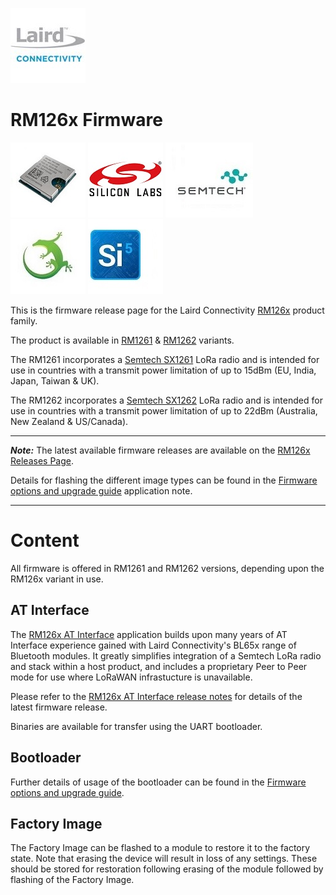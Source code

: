 [![Laird Connectivity](/images/laird_connectivity_logo.jpg)](https://www.lairdconnect.com/)

# RM126x Firmware

[![RM1261 & RM1262](/images/rm126x_render.jpg)](https://www.lairdconnect.com/wireless-modules/lorawan-modules-solutions/rm126x-ultra-low-power-lorawan-a-b-c-module)
[![Silabs](/images/silabs_logo.jpg)](https://www.silabs.com)
[![Semtech](/images/semtech_logo.jpg)](https://www.semtech.com)
[![Gecko SDK](/images/gecko_sdk_logo.jpg)](https://www.silabs.com/developers/gecko-software-development-kit)
[![Simplicity Studio](/images/simplicity_studio_logo.jpg)](https://www.silabs.com/developers/simplicity-studio)

This is the firmware release page for the Laird Connectivity [RM126x][RM126x product brief] product family.

The product is available in [RM1261][RM126x module datasheet] & [RM1262][RM126x module datasheet] variants.

The RM1261 incorporates a [Semtech SX1261][Semtech SX1261 product page] LoRa radio and is intended for use in countries with a transmit power limitation of up to 15dBm (EU, India, Japan, Taiwan & UK).

The RM1262 incorporates a [Semtech SX1262][Semtech SX1262 product page] LoRa radio and is intended for use in countries with a transmit power limitation of up to 22dBm (Australia, New Zealand & US/Canada).

---
**_Note:_** The latest available firmware releases are available on the [RM126x Releases Page].

Details for flashing the different image types can be found in the [Firmware options and upgrade guide] application note.

---

# Content

All firmware is offered in RM1261 and RM1262 versions, depending upon the RM126x variant in use.

## AT Interface

The [RM126x AT Interface][RM126x AT Interface guide] application builds upon many years of AT Interface experience gained with Laird Connectivity's BL65x range of Bluetooth modules. It greatly simplifies integration of a Semtech LoRa radio and stack within a host product, and includes a proprietary Peer to Peer mode for use where LoRaWAN infrastucture is unavailable.

Please refer to the [RM126x AT Interface release notes][RM126x AT Interface release notes] for details of the latest firmware release.

Binaries are available for transfer using the UART bootloader.

## Bootloader

Further details of usage of the bootloader can be found in the [Firmware options and upgrade guide][Firmware options and upgrade guide].

## Factory Image

The Factory Image can be flashed to a module to restore it to the factory state. Note that erasing the device will result in loss of any settings. These should be stored for restoration following erasing of the module followed by flashing of the Factory Image.

[RM126x product brief]: <https://www.lairdconnect.com/documentation/product-brief-rm126x-series>
[RM126x module datasheet]: <https://www.lairdconnect.com/documentation/datasheet-rm126x-lorawan-module>
[RM126x AT Interface guide]: <https://www.lairdconnect.com/documentation/user-guide-rm126x-at-interface-application>
[RM126x AT Interface release notes]: <https://www.lairdconnect.com/documentation/release-notes-rm126x-series>
[RM126x DVK user guide]: <https://www.lairdconnect.com/documentation/user-guide-rm126x-development-kit>
[Native C development guide]: <https://www.lairdconnect.com/documentation/user-guide-lyra-series-c-code-development>
[Firmware options and upgrade guide]: <https://www.lairdconnect.com/documentation/user-guide-firmware-options-and-upgrading-rm126x-series>
[RM126x Releases Page]: <https://github.com/LairdCP/RM126x_Firmware/releases/tag/GA1.2>
[Semtech SX1261 product page]: <https://www.semtech.com/products/wireless-rf/lora-connect/sx1261>
[Semtech SX1262 product page]: <https://www.semtech.com/products/wireless-rf/lora-connect/sx1262>
